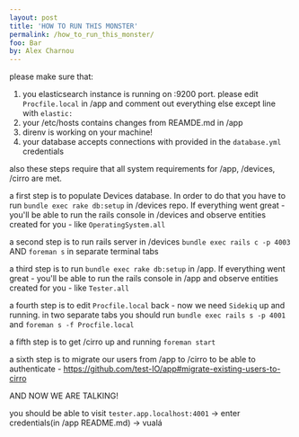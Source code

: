 ```yaml
---
layout: post
title: 'HOW TO RUN THIS MONSTER'
permalink: /how_to_run_this_monster/
foo: Bar
by: Alex Charnou
---
```


please make sure that:
1. you elasticsearch instance is running on :9200 port. please edit `Procfile.local` in /app and comment out everything else except line with `elastic:`
2. your /etc/hosts contains changes from REAMDE.md in /app
3. direnv is working on your machine!
4. your database accepts connections with provided in the `database.yml` credentials

also these steps require that all system requirements for /app, /devices, /cirro are met.

a first step is to populate Devices database. In order to do that you have to run
`bundle exec rake db:setup` in /devices repo. If everything went great - you'll be able to run the rails console in /devices and observe entities created for you - like `OperatingSystem.all`

a second step is to run rails server in /devices `bundle exec rails c -p 4003` AND `foreman s` in separate terminal tabs

a third step is to run `bundle exec rake db:setup` in /app. If everything went great - you'll be able to run the rails console in /app and observe entities created for you - like `Tester.all`

a fourth step is to edit `Procfile.local` back - now we need `Sidekiq` up and running. in two separate tabs you should run `bundle exec rails s -p 4001` and `foreman s -f Procfile.local`

a fifth step is to get /cirro up and running `foreman start`

a sixth step is to migrate our users from /app to /cirro to be able to authenticate - https://github.com/test-IO/app#migrate-existing-users-to-cirro

AND NOW WE ARE TALKING!

you should be able to visit `tester.app.localhost:4001` -> enter credentials(in /app README.md) -> vualá
